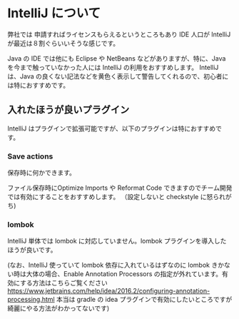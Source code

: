 # IntelliJ について

弊社では 申請すればライセンスもらえるというところもあり IDE 人口が IntelliJ が最近は８割ぐらいいそうな感じです。

Java の IDE では他にも Eclipse や NetBeans などがありますが、特に、Java を今まで触っていなかった人には IntelliJ の利用をおすすめします。
IntelliJ は、Java の良くない記法などを黄色く表示して警告してくれるので、初心者には特におすすめです。

## 入れたほうが良いプラグイン

IntelliJ はプラグインで拡張可能ですが、以下のプラグインは特におすすめです。

### Save actions

保存時に何かできます。

ファイル保存時にOptimize Imports や Reformat Code できますのでチーム開発では有効にすることをおすすめします。
（設定しないと checkstyle に怒られがち)

### lombok

IntelliJ 単体では lombok に対応していません。lombok プラグインを導入したほうが良いです。

(なお、IntelliJ 使っていて lombok 依存に入れているはずなのに lombok きかない時は大体の場合、Enable Annotation Processors の指定が外れています。有効にする方法はこちらご覧ください　https://www.jetbrains.com/help/idea/2016.2/configuring-annotation-processing.html 本当は gradle の idea プラグインで有効にしたいところですが綺麗にやる方法がわかってないです)

